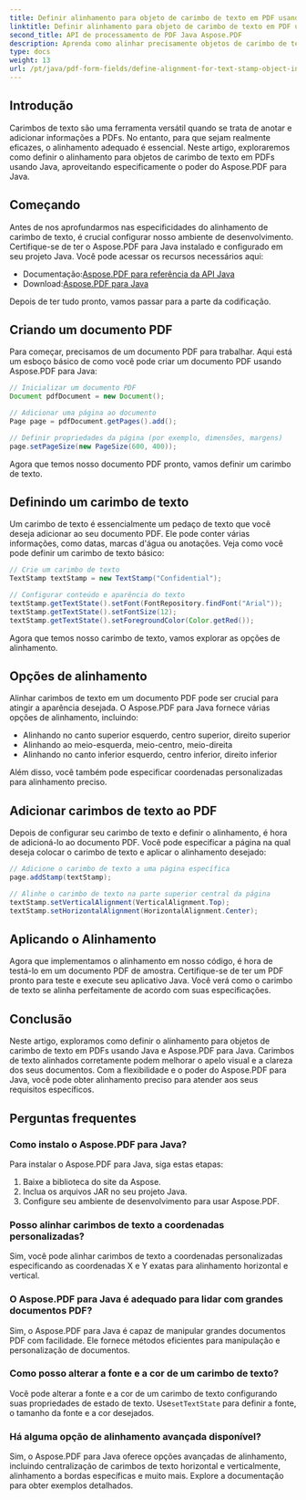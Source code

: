 ```yaml
---
title: Definir alinhamento para objeto de carimbo de texto em PDF usando Java
linktitle: Definir alinhamento para objeto de carimbo de texto em PDF usando Java
second_title: API de processamento de PDF Java Aspose.PDF
description: Aprenda como alinhar precisamente objetos de carimbo de texto em PDFs usando Java com Aspose.PDF para Java. Melhore a aparência e a legibilidade do documento.
type: docs
weight: 13
url: /pt/java/pdf-form-fields/define-alignment-for-text-stamp-object-in-pdf-using-java/
---
```


## Introdução

Carimbos de texto são uma ferramenta versátil quando se trata de anotar e adicionar informações a PDFs. No entanto, para que sejam realmente eficazes, o alinhamento adequado é essencial. Neste artigo, exploraremos como definir o alinhamento para objetos de carimbo de texto em PDFs usando Java, aproveitando especificamente o poder do Aspose.PDF para Java.

## Começando

Antes de nos aprofundarmos nas especificidades do alinhamento de carimbo de texto, é crucial configurar nosso ambiente de desenvolvimento. Certifique-se de ter o Aspose.PDF para Java instalado e configurado em seu projeto Java. Você pode acessar os recursos necessários aqui:

-  Documentação:[Aspose.PDF para referência da API Java](https://reference.aspose.com/pdf/java/)
-  Download:[Aspose.PDF para Java](https://releases.aspose.com/pdf/java/)

Depois de ter tudo pronto, vamos passar para a parte da codificação.

## Criando um documento PDF

Para começar, precisamos de um documento PDF para trabalhar. Aqui está um esboço básico de como você pode criar um documento PDF usando Aspose.PDF para Java:

```java
// Inicializar um documento PDF
Document pdfDocument = new Document();

// Adicionar uma página ao documento
Page page = pdfDocument.getPages().add();

// Definir propriedades da página (por exemplo, dimensões, margens)
page.setPageSize(new PageSize(600, 400));
```

Agora que temos nosso documento PDF pronto, vamos definir um carimbo de texto.

## Definindo um carimbo de texto

Um carimbo de texto é essencialmente um pedaço de texto que você deseja adicionar ao seu documento PDF. Ele pode conter várias informações, como datas, marcas d'água ou anotações. Veja como você pode definir um carimbo de texto básico:

```java
// Crie um carimbo de texto
TextStamp textStamp = new TextStamp("Confidential");

// Configurar conteúdo e aparência do texto
textStamp.getTextState().setFont(FontRepository.findFont("Arial"));
textStamp.getTextState().setFontSize(12);
textStamp.getTextState().setForegroundColor(Color.getRed());
```

Agora que temos nosso carimbo de texto, vamos explorar as opções de alinhamento.

## Opções de alinhamento

Alinhar carimbos de texto em um documento PDF pode ser crucial para atingir a aparência desejada. O Aspose.PDF para Java fornece várias opções de alinhamento, incluindo:

- Alinhando no canto superior esquerdo, centro superior, direito superior
- Alinhando ao meio-esquerda, meio-centro, meio-direita
- Alinhando no canto inferior esquerdo, centro inferior, direito inferior

Além disso, você também pode especificar coordenadas personalizadas para alinhamento preciso.

## Adicionar carimbos de texto ao PDF

Depois de configurar seu carimbo de texto e definir o alinhamento, é hora de adicioná-lo ao documento PDF. Você pode especificar a página na qual deseja colocar o carimbo de texto e aplicar o alinhamento desejado:

```java
// Adicione o carimbo de texto a uma página específica
page.addStamp(textStamp);

// Alinhe o carimbo de texto na parte superior central da página
textStamp.setVerticalAlignment(VerticalAlignment.Top);
textStamp.setHorizontalAlignment(HorizontalAlignment.Center);
```

## Aplicando o Alinhamento

Agora que implementamos o alinhamento em nosso código, é hora de testá-lo em um documento PDF de amostra. Certifique-se de ter um PDF pronto para teste e execute seu aplicativo Java. Você verá como o carimbo de texto se alinha perfeitamente de acordo com suas especificações.

## Conclusão

Neste artigo, exploramos como definir o alinhamento para objetos de carimbo de texto em PDFs usando Java e Aspose.PDF para Java. Carimbos de texto alinhados corretamente podem melhorar o apelo visual e a clareza dos seus documentos. Com a flexibilidade e o poder do Aspose.PDF para Java, você pode obter alinhamento preciso para atender aos seus requisitos específicos.

## Perguntas frequentes

### Como instalo o Aspose.PDF para Java?

Para instalar o Aspose.PDF para Java, siga estas etapas:
1. Baixe a biblioteca do site da Aspose.
2. Inclua os arquivos JAR no seu projeto Java.
3. Configure seu ambiente de desenvolvimento para usar Aspose.PDF.

### Posso alinhar carimbos de texto a coordenadas personalizadas?

Sim, você pode alinhar carimbos de texto a coordenadas personalizadas especificando as coordenadas X e Y exatas para alinhamento horizontal e vertical.

### O Aspose.PDF para Java é adequado para lidar com grandes documentos PDF?

Sim, o Aspose.PDF para Java é capaz de manipular grandes documentos PDF com facilidade. Ele fornece métodos eficientes para manipulação e personalização de documentos.

### Como posso alterar a fonte e a cor de um carimbo de texto?

 Você pode alterar a fonte e a cor de um carimbo de texto configurando suas propriedades de estado de texto. Use`setTextState` para definir a fonte, o tamanho da fonte e a cor desejados.

### Há alguma opção de alinhamento avançada disponível?

Sim, o Aspose.PDF para Java oferece opções avançadas de alinhamento, incluindo centralização de carimbos de texto horizontal e verticalmente, alinhamento a bordas específicas e muito mais. Explore a documentação para obter exemplos detalhados.